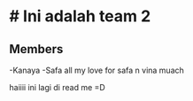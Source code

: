 # # Ini adalah team 2 
## Members
-Kanaya
-Safa
all my love for safa n vina muach

haiiii ini lagi di read me =D
